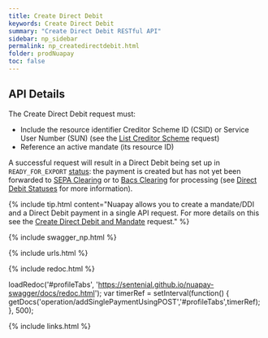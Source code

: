 ```yaml
---
title: Create Direct Debit
keywords: Create Direct Debit
summary: "Create Direct Debit RESTful API"
sidebar: np_sidebar
permalink: np_createdirectdebit.html
folder: prodNuapay
toc: false
---
```


## API Details

The Create Direct Debit request must:

* Include the resource identifier Creditor Scheme ID (CSID) or Service User Number (SUN) (see the <a href="np_listcredscheme.html"> List Creditor Scheme</a> request)
* Reference an active mandate (its resource ID)

A successful request will result in a Direct Debit being set up in `READY_FOR_EXPORT` [status](np_ddstatuses.html): the payment is created but has not yet been forwarded to <a href="#" data-toggle="tooltip" data-original-title="{{site.data.glossary.clearing}}">SEPA Clearing</a> or to <a href="#" data-toggle="tooltip" data-original-title="{{site.data.glossary.bacs-clearing}}">Bacs Clearing</a> for processing (see <a href ="np_ddstatuses.html">Direct Debit Statuses</a> for more information).

{% include tip.html content="Nuapay allows you to create a mandate/DDI and a Direct Debit payment in a single API request. For more details on this see the [Create Direct Debit and Mandate](np_createddandmand.html) request." %}


{% include swagger_np.html %}

{% include urls.html %}


<ul id="profileTabs" class="nav nav-tabs">
    
   
</ul>
   
{% include redoc.html %}
   
loadRedoc('#profileTabs', 'https://sentenial.github.io/nuapay-swagger/docs/redoc.html');
var timerRef = setInterval(function() { getDocs('operation/addSinglePaymentUsingPOST','#profileTabs',timerRef); }, 500);


</script>


<div id="mydiv"></div>
</div>
</div>

{% include links.html %}
